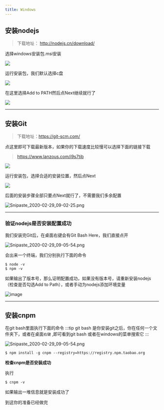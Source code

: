 ```yaml
---
title: Windows
---
```



## 安装nodejs

> 下载地址： <http://nodejs.cn/download/>

选择windows安装包.msi安装

![](https://cdn.jsdelivr.net/gh/kjhuanhao/blogcdn/gtd/Snipaste_2020-02-29_08-54-53.png)



运行安装包，我们默认选择c盘

![](https://cdn.jsdelivr.net/gh/kjhuanhao/blogcdn/gtd/Snipaste_2020-02-29_08-49-21.png)

在这里选择Add to PATH然后点Next继续就行了

![](https://cdn.jsdelivr.net/gh/kjhuanhao/blogcdn/gtd/Snipaste_2020-02-29_08-49-39.png)

***

## 安装Git

>  下载地址：<https://git-scm.com/>

点这里即可下载最新版本，如果你的下载速度比较慢可以选择下面的链接下载

> <https://www.lanzous.com/i9s7tib>

![](https://cdn.jsdelivr.net/gh/kjhuanhao/blogcdn/gtd/Snipaste_2020-02-29_08-57-32.png)

运行安装包，选择合适的安装位置，然后点Next

![](https://cdn.jsdelivr.net/gh/kjhuanhao/blogcdn/gtd/Snipaste_2020-02-29_09-01-49.png)

后面的安装步骤全部只要点Next就行了，不需要我们多余配置

![Snipaste_2020-02-29_09-02-25.png](https://i.loli.net/2020/02/29/jqTCDk6YSbwQOVz.png)

***

### 验证nodejs是否安装配置成功

我们安装完Git后，在桌面右键会有Git Bash Here，我们直接点开

![Snipaste_2020-02-29_09-05-54.png](https://i.loli.net/2020/02/29/s1YhxtEILOlk4Xz.png)

会出来一个终端，我们分别执行下面的命令

```shell
$ node -v
$ npm -v
```

如果输出了版本号，那么证明配置成功，如果没有版本号，请重新安装nodejs（检查是否勾选Add to Path），或者手动为nodejs添加环境变量

![image](https://cdn.jsdelivr.net/gh/kjhuanhao/blogcdn/img/213.ophl1x6e4sp.png)

***

## 安装cnpm

在git bash里面执行下面的命令
:::tip
git bash 是你安装git之后，你在任何一个文件夹下，或者在桌面`右键` ,即可看到git bash
或者在windows的菜单搜索它
:::

![Snipaste_2020-02-29_09-05-54.png](https://i.loli.net/2020/02/29/s1YhxtEILOlk4Xz.png)

```shell
$ npm install -g cnpm --registry=https://registry.npm.taobao.org
```

**检查cnpm是否安装成功**

执行

```shell
$ cnpm -v 
```

如果输出一堆信息就是安装成功了

到这你的准备已经做完